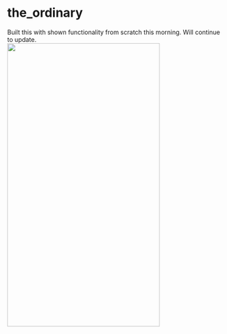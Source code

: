 # the_ordinary



Built this with shown functionality from scratch this morning. Will continue to update.
<br />
<img src="quick_build.gif" width="350" height="650"/>
